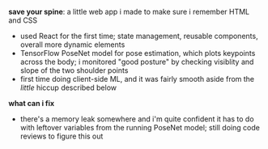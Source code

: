 **save your spine**: 
a little web app i made to make sure i remember HTML and CSS

- used React for the first time; state management, reusable components, overall more dynamic elements
- TensorFlow PoseNet model for pose estimation, which plots keypoints across the body; i monitored "good posture" by checking visiblity and slope of the two shoulder points
- first time doing client-side ML, and it was fairly smooth aside from the _little_ hiccup described below

**what can i fix**
- there's a memory leak somewhere and i'm quite confident it has to do with leftover variables from the running PoseNet model; still doing code reviews to figure this out
